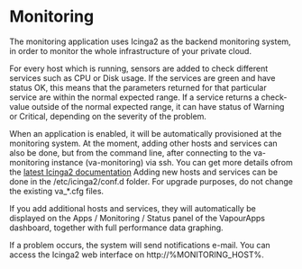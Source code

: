 # Monitoring


The monitoring application uses Icinga2 as the backend monitoring system, in order to monitor the whole infrastructure of your private cloud. 

For every host which is running, sensors are added to check different services such as CPU or Disk usage. If the services are green and have status OK, this means that the parameters returned for that particular service are within the normal expected range. If a service returns a check-value outside of the normal expected range, it can have status of Warning or Critical, depending on the severity of the problem. 

When an application is enabled, it will be automatically provisioned at the monitoring system. At the moment, adding other hosts and services can also be done, but from the command line, after connecting to the va-monitoring instance (va-monitoring) via ssh. You can get more details ofrom the [latest Icinga2 documentation](http://docs.icinga.org/icinga2/latest/doc/module/icinga2/toc) Adding new hosts and services can be done in the /etc/icinga2/conf.d folder. For upgrade purposes, do not change the existing va_*.cfg files. 

If you add additional hosts and services, they will automatically be displayed on the Apps / Monitoring / Status panel of the VapourApps dashboard, together with full performance data graphing. 

If a problem occurs, the system will send notifications e-mail. You can access the Icinga2 web interface on http://%MONITORING_HOST%. 
